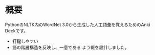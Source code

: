 # 概要
PythonのNLTK内のWordNet 3.0から生成した人工語彙を覚えるためのAnki Deckです。
- 打鍵しやすい
- 語の階層構造を反映し、一意である
よう綴を設計しました。

